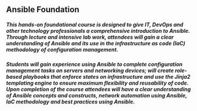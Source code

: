 ## Ansible Foundation

##### This hands-on foundational course is designed to give IT, DevOps and other technology professionals a comprehensive introduction to Ansible. Through lecture and intensive lab work, attendees will gain a clear understanding of Ansible and its use in the infrastructure as code (IaC) methodology of configuration management. 

##### Students will gain experience using Ansible to complete configuration management tasks on servers and networking devices; will create role-based playbooks that enforce states on infrastructure and use the Jinja2 templating engine to ensure maximum flexibility and reusability of code. Upon completion of the course attendees will have a clear understanding of Ansible concepts and constructs, network automation using Ansible, IaC methodology and best practices using Ansible.